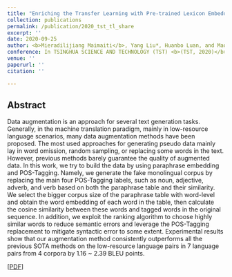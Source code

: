 ```yaml
---
title: "Enriching the Transfer Learning with Pre-trained Lexicon Embedding for Low-Resource Neural Machine Translation"
collection: publications
permalink: /publication/2020_tst_tl_share
excerpt: ''
date: 2020-09-25
author: <b>Mieradilijiang Maimaiti</b>, Yang Liu*, Huanbo Luan, and Maosong Sun
conference: In TSINGHUA SCIENCE AND TECHNOLOGY (TST) <b>(TST, 2020)</b> (*=corresponding author)
venue: ''
paperurl: ''
citation: ''

---
```

<h2><strong>Abstract</strong></h2>
Data augmentation is an approach for several text generation tasks. Generally, in the machine translation paradigm, mainly in low-resource language scenarios, many data augmentation methods have been proposed. The most used approaches for generating pseudo data mainly lay in word omission, random sampling, or replacing some words in the text. However, previous methods barely guarantee the quality of augmented data. In this work, we try to build the data by using paraphrase embedding and POS-Tagging. Namely, we generate the fake monolingual corpus by replacing the main four POS-Tagging labels, such as noun, adjective, adverb, and verb based on both the paraphrase table and their similarity. We select the bigger corpus size of the paraphrase table with word-level and obtain the word embedding of each word in the table, then calculate the cosine similarity between these words and tagged words in the original sequence. In addition, we exploit the ranking algorithm to choose highly similar words to reduce semantic errors and leverage the POS-Tagging replacement to mitigate syntactic error to some extent. Experimental results show that our augmentation method consistently outperforms all the previous SOTA methods on the low-resource language pairs in 7 language pairs from 4 corpora by 1.16 ~ 2.39 BLEU points.

\[[PDF](https://miradel51.github.io/files/tallip2021_pos_da.pdf)\]  
